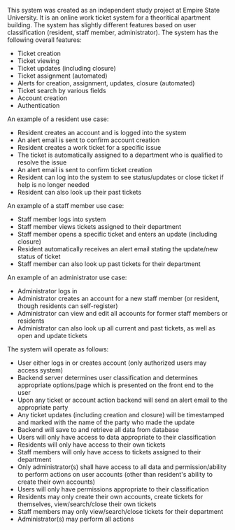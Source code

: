 This system was created as an independent study project at Empire State University. It is an online work ticket system for a theoritical apartment building. The system has slightly different features based on user classification (resident, staff member, administrator). The system has the following overall features:

*	Ticket creation
*	Ticket viewing
*	Ticket updates (including closure)
*	Ticket assignment (automated)
*	Alerts for creation, assignment, updates, closure (automated)
*	Ticket search by various fields
*	Account creation
*	Authentication

An example of a resident use case:

*	Resident creates an account and is logged into the system
*	An alert email is sent to confirm account creation
*	Resident creates a work ticket for a specific issue
*	The ticket is automatically assigned to a department who is qualified to resolve the issue
*	An alert email is sent to confirm ticket creation
*	Resident can log into the system to see status/updates or close ticket if help is no longer needed
*	Resident can also look up their past tickets

An example of a staff member use case:

*	Staff member logs into system
*	Staff member views tickets assigned to their department
*	Staff member opens a specific ticket and enters an update (including closure)
*	Resident automatically receives an alert email stating the update/new status of ticket
*	Staff member can also look up past tickets for their department

An example of an administrator use case:

*	Administrator logs in
*	Administrator creates an account for a new staff member (or resident, though residents can self-register)
*	Administrator can view and edit all accounts for former staff members or residents
*	Administrator can also look up all current and past tickets, as well as open and update tickets

The system will operate as follows:

*	User either logs in or creates account (only authorized users may access system)
*	Backend server determines user classification and determines appropriate options/page which is presented on the front end to the user
*	Upon any ticket or account action backend will send an alert email to the appropriate party
*	Any ticket updates (including creation and closure) will be timestamped and marked with the name of the party who made the update
*	Backend will save to and retrieve all data from database
*	Users will only have access to data appropriate to their classification
*	Residents will only have access to their own tickets
*	Staff members will only have access to tickets assigned to their department
*	Only administrator(s) shall have access to all data and permission/ability to perform actions on user accounts (other than resident's ability to create their own accounts)
*	Users will only have permissions appropriate to their classification
*	Residents may only create their own accounts, create tickets for themselves, view/search/close their own tickets
*	Staff members may only view/search/close tickets for their department
*	Administrator(s) may perform all actions

